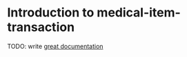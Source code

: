 # Introduction to medical-item-transaction

TODO: write [great documentation](http://jacobian.org/writing/what-to-write/)
